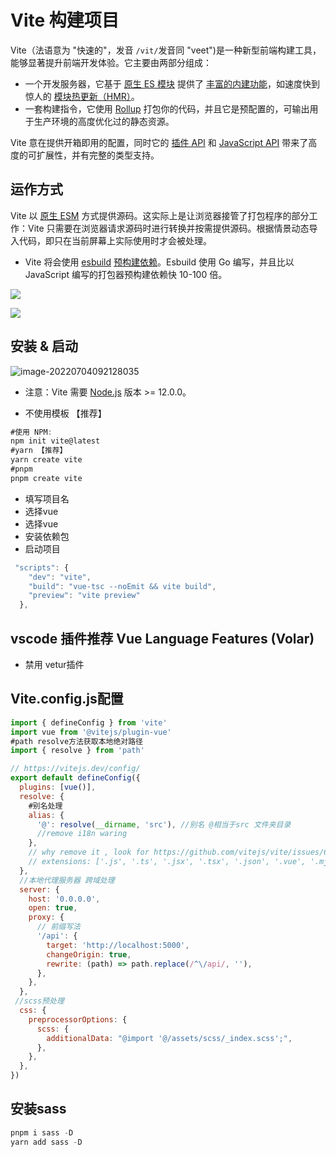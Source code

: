 # Vite 构建项目

Vite（法语意为 "快速的"，发音 `/vit/`发音同 "veet")是一种新型前端构建工具，能够显著提升前端开发体验。它主要由两部分组成：

- 一个开发服务器，它基于 [原生 ES 模块](https://developer.mozilla.org/en-US/docs/Web/JavaScript/Guide/Modules) 提供了 [丰富的内建功能](https://vitejs.cn/guide/features.html)，如速度快到惊人的 [模块热更新（HMR）](https://vitejs.cn/guide/features.html#hot-module-replacement)。
- 一套构建指令，它使用 [Rollup](https://rollupjs.org/) 打包你的代码，并且它是预配置的，可输出用于生产环境的高度优化过的静态资源。

Vite 意在提供开箱即用的配置，同时它的 [插件 API](https://vitejs.cn/guide/api-plugin.html) 和 [JavaScript API](https://vitejs.cn/guide/api-javascript.html) 带来了高度的可扩展性，并有完整的类型支持。

## 运作方式

Vite 以 [原生 ESM](https://developer.mozilla.org/en-US/docs/Web/JavaScript/Guide/Modules) 方式提供源码。这实际上是让浏览器接管了打包程序的部分工作：Vite 只需要在浏览器请求源码时进行转换并按需提供源码。根据情景动态导入代码，即只在当前屏幕上实际使用时才会被处理。

- Vite 将会使用 [esbuild](https://esbuild.github.io/) [预构建依赖](https://vitejs.cn/guide/dep-pre-bundling.html)。Esbuild 使用 Go 编写，并且比以 JavaScript 编写的打包器预构建依赖快 10-100 倍。

![](https://vitejs.cn/assets/bundler.37740380.png)

![](https://vitejs.cn/assets/esm.3070012d.png)

## 安装 & 启动

![image-20220704092128035](imgs/image-20220704092128035.png)

- 注意：Vite 需要 [Node.js](https://nodejs.org/en/) 版本 >= 12.0.0。

- 不使用模板 【推荐】

```js
#使用 NPM:  
npm init vite@latest
#yarn 【推荐】
yarn create vite
#pnpm
pnpm create vite
```

- 填写项目名
- 选择vue
- 选择vue
- 安装依赖包
- 启动项目

```js
 "scripts": {
    "dev": "vite",
    "build": "vue-tsc --noEmit && vite build",
    "preview": "vite preview"
  },
```

## vscode 插件推荐 Vue Language Features (Volar) 

- 禁用 vetur插件

## Vite.config.js配置

```js
import { defineConfig } from 'vite'
import vue from '@vitejs/plugin-vue'
#path resolve方法获取本地绝对路径
import { resolve } from 'path'

// https://vitejs.dev/config/
export default defineConfig({
  plugins: [vue()],
  resolve: {
    #别名处理
    alias: {
      '@': resolve(__dirname, 'src'), //别名 @相当于src 文件夹目录
      //remove i18n waring
    },
    // why remove it , look for https://github.com/vitejs/vite/issues/6026
    // extensions: ['.js', '.ts', '.jsx', '.tsx', '.json', '.vue', '.mjs']
  },
  //本地代理服务器 跨域处理
  server: {
    host: '0.0.0.0',
    open: true,
    proxy: {
      // 前缀写法
      '/api': {
        target: 'http://localhost:5000',
        changeOrigin: true,
        rewrite: (path) => path.replace(/^\/api/, ''),
      },
    },
  },
 //scss预处理
  css: {
    preprocessorOptions: {
      scss: {
        additionalData: "@import '@/assets/scss/_index.scss';",
      },
    },
  },
})

```

## 安装sass 

```js
pnpm i sass -D
yarn add sass -D
```

